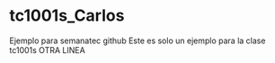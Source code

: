 # tc1001s_Carlos
Ejemplo para semanatec github
Este es solo un ejemplo para la clase tc1001s
OTRA LINEA

